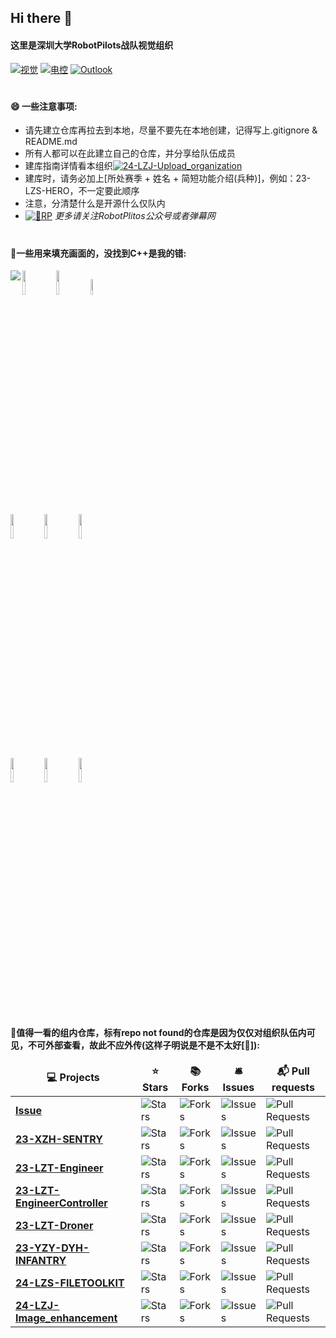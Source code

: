 ## Hi there 👋

#### 这里是深圳大学RobotPilots战队视觉组织 
[![视觉](https://img.shields.io/badge/-视觉-000?style=flat&logo=Github&logoColor=white)](https://github.com/SZURPVision)
[![电控](https://img.shields.io/badge/-电控-000?style=flat&logo=Github&logoColor=white)](https://github.com/robotpilotsEC)
[![Outlook](https://img.shields.io/badge/-Outlook-c14438?style=flat&logo=Gmail&logoColor=white)](shergrove@outlook.com)
 
 
#
#### 😄 一些注意事项: 
- 请先建立仓库再拉去到本地，尽量不要先在本地创建，记得写上.gitignore & README.md
- 所有人都可以在此建立自己的仓库，并分享给队伍成员
- 建库指南详情看本组织[![24-LZJ-Upload_organization](https://img.shields.io/badge/24LZJUploadorganization-000?style=flat&logo=Github&logoColor=white)](https://github.com/SZURPVision/24-LZJ-Upload_organization)
- 建库时，请务必加上[所处赛季 + 姓名 + 简短功能介绍(兵种)]，例如：23-LZS-HERO，不一定要此顺序
- 注意，分清楚什么是开源什么仅队内
- [![🚀RP](https://img.shields.io/badge/-BilibiliWeb-000?style=flat&logo=Github&logoColor=white)](https://space.bilibili.com/628590740?spm_id_from=333.337.search-card.all.click) *更多请关注RobotPlitos公众号或者弹幕网*

#
#### 🥇一些用来填充画面的，没找到C++是我的错: 
<p>
  <img align="left" src="https://github-readme-stats.vercel.app/api?username=SherSHeRMan&show_icons=true&icon_color=CE1D2D&theme=radical" />
 
<code><img width="10%" src="https://www.vectorlogo.zone/logos/java/java-ar21.svg"></code>
<code><img width="10%" src="https://www.vectorlogo.zone/logos/python/python-ar21.svg"></code>
<code><img width="8%" src="https://www.vectorlogo.zone/logos/r-project/r-project-icon.svg"></code>
<br />
<code><img width="10%" src="https://www.vectorlogo.zone/logos/pocoo_flask/pocoo_flask-ar21.svg"></code>
<code><img width="10%" src="https://www.vectorlogo.zone/logos/mysql/mysql-ar21.svg"></code>
<code><img width="10%" src="https://www.vectorlogo.zone/logos/mongodb/mongodb-ar21.svg"></code>
<br />
<code><img width="10%" src="https://www.vectorlogo.zone/logos/apache_spark/apache_spark-ar21.svg"></code>
<code><img width="10%" src="https://www.vectorlogo.zone/logos/apache_hadoop/apache_hadoop-ar21.svg"></code>
<code><img width="10%" src="https://www.vectorlogo.zone/logos/git-scm/git-scm-ar21.svg"></code>
</p>

#
#### 🍺值得一看的组内仓库，标有repo not found的仓库是因为仅仅对组织队伍内可见，不可外部查看，故此不应外传(这样子明说是不是不太好[🐶]):
<table>
  <thead align="center">
    <tr border: none;>
      <td><b>💻 Projects</b></td>
      <td><b>⭐ Stars</b></td>
      <td><b>📚 Forks</b></td>
      <td><b>🛎 Issues</b></td>
      <td><b>📬 Pull requests</b></td>
    </tr>
  </thead>
<tbody>
     <tr>
      <td><a href="https://github.com/SZURPVision/Issue"><b>Issue</b></a></td>
      <td><img alt="Stars" src="https://img.shields.io/github/stars/SZURPVision/23-XZH-SENTRY?style=flat-square&labelColor=343b41"/></td>
      <td><img alt="Forks" src="https://img.shields.io/github/forks/SZURPVision/23-XZH-SENTRY?style=flat-square&labelColor=343b41"/></td>
      <td><img alt="Issues" src="https://img.shields.io/github/issues/SZURPVision/23-XZH-SENTRY?style=flat-square&labelColor=343b41"/></td>
      <td><img alt="Pull Requests" src="https://img.shields.io/github/issues-pr/SZURPVision/23-XZH-SENTRY?style=flat-square&labelColor=343b41"/></td>
    </tr>
    <tr>
      <td><a href="https://github.com/SZURPVision/23-XZH-SENTRY"><b>23-XZH-SENTRY</b></a></td>
      <td><img alt="Stars" src="https://img.shields.io/github/stars/SZURPVision/23-XZH-SENTRY?style=flat-square&labelColor=343b41"/></td>
      <td><img alt="Forks" src="https://img.shields.io/github/forks/SZURPVision/23-XZH-SENTRY?style=flat-square&labelColor=343b41"/></td>
      <td><img alt="Issues" src="https://img.shields.io/github/issues/SZURPVision/23-XZH-SENTRY?style=flat-square&labelColor=343b41"/></td>
      <td><img alt="Pull Requests" src="https://img.shields.io/github/issues-pr/SZURPVision/23-XZH-SENTRY?style=flat-square&labelColor=343b41"/></td>
    </tr>
    <tr>
      <td><a href="https://github.com/SZURPVision/Engineer20231024-lzt"><b>23-LZT-Engineer</b></a></td>
      <td><img alt="Stars" src="https://img.shields.io/github/stars/SZURPVision/Engineer20231024-lzt?style=flat-square&labelColor=343b41"/></td>
      <td><img alt="Forks" src="https://img.shields.io/github/forks/SZURPVision/Engineer20231024-lzt?style=flat-square&labelColor=343b41"/></td>
      <td><img alt="Issues" src="https://img.shields.io/github/issues/SZURPVision/Engineer20231024-lzt?style=flat-square&labelColor=343b41"/></td>
      <td><img alt="Pull Requests" src="https://img.shields.io/github/issues-pr/SZURPVision/Engineer20231024-lzt?style=flat-square&labelColor=343b41"/></td>
    </tr>
     <tr>
      <td><a href="https://github.com/SZURPVision/EngineerController2023-lzt"><b>23-LZT-EngineerController</b></a></td>
      <td><img alt="Stars" src="https://img.shields.io/github/stars/SZURPVision/EngineerController2023-lzt?style=flat-square&labelColor=343b41"/></td>
      <td><img alt="Forks" src="https://img.shields.io/github/forks/SZURPVision/EngineerController2023-lzt&labelColor=343b41"/></td>
      <td><img alt="Issues" src="https://img.shields.io/github/issues/SZURPVision/EngineerController2023-lzt?style=flat-square&labelColor=343b41"/></td>
      <td><img alt="Pull Requests" src="https://img.shields.io/github/issues-pr/SZURPVision/EngineerController2023-lzt?style=flat-square&labelColor=343b41"/></td>
    </tr>
    <tr>
      <td><a href="https://github.com/SZURPVision/Drone20230812-lzt"><b>23-LZT-Droner</b></a></td>
      <td><img alt="Stars" src="https://img.shields.io/github/stars/SZURPVision/Drone20230812-lzt?style=flat-square&labelColor=343b41"/></td>
      <td><img alt="Forks" src="https://img.shields.io/github/forks/SZURPVision/Drone20230812-lzt?style=flat-square&labelColor=343b41"/></td>
      <td><img alt="Issues" src="https://img.shields.io/github/issues/SZURPVision/Drone20230812-lzt?style=flat-square&labelColor=343b41"/></td>
      <td><img alt="Pull Requests" src="https://img.shields.io/github/issues-pr/SZURPVision/Drone20230812-lzt?style=flat-square&labelColor=343b41"/></td>
    </tr>
    <tr>
      <td><a href="https://github.com/SZURPVision/23-YZY-DYH-INFANTRY"><b>23-YZY-DYH-INFANTRY</b></a></td>
      <td><img alt="Stars" src="https://img.shields.io/github/stars/SZURPVision/23-YZY-DYH-INFANTRY?style=flat-square&labelColor=343b41"/></td>
      <td><img alt="Forks" src="https://img.shields.io/github/forks/SZURPVision/23-YZY-DYH-INFANTRY?style=flat-square&labelColor=343b41"/></td>
      <td><img alt="Issues" src="https://img.shields.io/github/issues/SZURPVision/23-YZY-DYH-INFANTRY?style=flat-square&labelColor=343b41"/></td>
      <td><img alt="Pull Requests" src="https://img.shields.io/github/issues-pr/SZURPVision/23-YZY-DYH-INFANTRY?style=flat-square&labelColor=343b41"/></td>
    </tr>
    <tr>
      <td><a href="https://github.com/SZURPVision/24-LZS-FILETOOLKIT"><b>24-LZS-FILETOOLKIT</b></a></td>
      <td><img alt="Stars" src="https://img.shields.io/github/stars/SZURPVision/24-LZS-FILETOOLKIT?style=flat-square&labelColor=343b41"/></td>
      <td><img alt="Forks" src="https://img.shields.io/github/forks/SZURPVision/24-LZS-FILETOOLKIT?style=flat-square&labelColor=343b41"/></td>
      <td><img alt="Issues" src="https://img.shields.io/github/issues/SZURPVision/24-LZS-FILETOOLKIT?style=flat-square&labelColor=343b41"/></td>
      <td><img alt="Pull Requests" src="https://img.shields.io/github/issues-pr/SZURPVision/24-LZS-FILETOOLKIT?style=flat-square&labelColor=343b41"/></td>
    </tr>
    <tr>
      <td><a href="https://github.com/SZURPVision/24-LZJ-Image_enhancement"><b>24-LZJ-Image_enhancement</b></a></td>
      <td><img alt="Stars" src="https://img.shields.io/github/stars/SZURPVision/24-LZJ-Image_enhancement?style=flat-square&labelColor=343b41"/></td>
      <td><img alt="Forks" src="https://img.shields.io/github/forks/SZURPVision/24-LZJ-Image_enhancement?style=flat-square&labelColor=343b41"/></td>
      <td><img alt="Issues" src="https://img.shields.io/github/issues/SZURPVision/24-LZJ-Image_enhancement?style=flat-square&labelColor=343b41"/></td>
      <td><img alt="Pull Requests" src="https://img.shields.io/github/issues-pr/SZURPVision/24-LZJ-Image_enhancement?style=flat-square&labelColor=343b41"/></td>
    </tr>
        
  </tbody>
</table>
<!--

**Here are some ideas to get you started:**

🙋‍♀️ A short introduction - what is your organization all about?
🌈 Contribution guidelines - how can the community get involved?
👩‍💻 Useful resources - where can the community find your docs? Is there anything else the community should know?
🍿 Fun facts - what does your team eat for breakfast?
🧙 Remember, you can do mighty things with the power of [Markdown](https://docs.github.com/github/writing-on-github/getting-started-with-writing-and-formatting-on-github/basic-writing-and-formatting-syntax)
-->
